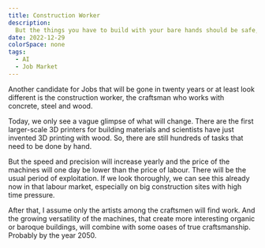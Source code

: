 ```yaml
---
title: Construction Worker
description:
  But the things you have to build with your bare hands should be safe, right?
date: 2022-12-29
colorSpace: none
tags:
  - AI
  - Job Market
---
```


Another candidate for Jobs that will be gone in twenty years or at least look
different is the construction worker, the craftsman who works with concrete,
steel and wood.

Today, we only see a vague glimpse of what will change. There are the first
larger-scale 3D printers for building materials and scientists have just
invented 3D printing with wood. So, there are still hundreds of tasks that need
to be done by hand.

But the speed and precision will increase yearly and the price of the machines
will one day be lower than the price of labour. There will be the usual period
of exploitation. If we look thoroughly, we can see this already now in that
labour market, especially on big construction sites with high time pressure.

After that, I assume only the artists among the craftsmen will find work. And
the growing versatility of the machines, that create more interesting organic or
baroque buildings, will combine with some oases of true craftsmanship. Probably
by the year 2050.
